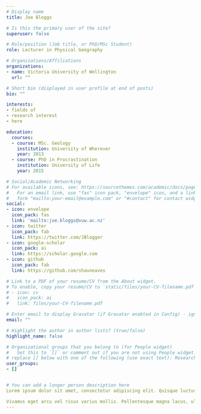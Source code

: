 ```yaml
---
# Display name
title: Joe Bloggs

# Is this the primary user of the site?
superuser: false

# Role/position (Job title, or PhD/MSc Student)
role: Lecturer in Physical Geography

# Organizations/Affiliations
organizations:
- name: Victoria University of Wellington
  url: ""

# Short bio (displayed in user profile at end of posts)
bio: ""

interests:
- fields of
- research interest
- here

education:
  courses:
  - course: MSc. Geology
    institution: University of Wherever
    year: 2013
  - course: PhD in Procrastination
    institution: University of Life
    year: 2015

# Social/Academic Networking
# For available icons, see: https://sourcethemes.com/academic/docs/page-builder/#icons
#   For an email link, use "fas" icon pack, "envelope" icon, and a link in the
#   form "mailto:your-email@example.com" or "#contact" for contact widget.
social:
- icon: envelope
  icon_pack: fas
  link: 'mailto:joe.bloggs@vuw.ac.nz'
- icon: twitter
  icon_pack: fab
  link: https://twitter.com/JBlogger
- icon: google-scholar
  icon_pack: ai
  link: https://scholar.google.com
- icon: github
  icon_pack: fab
  link: https://github.com/shauneaves

# Link to a PDF of your resume/CV from the About widget.
# To enable, copy your resume/CV to `static/files/your-CV-filename.pdf` and uncomment the lines below.
# - icon: cv
#   icon_pack: ai
#   link: files/your-CV-filename.pdf

# Enter email to display Gravatar (if Gravatar enabled in Config) - ignore this?
email: ""

# Highlight the author in author lists? (true/false)
highlight_name: false

# Organizational groups that you belong to (for People widget)
#   Set this to `[]` or comment out if you are not using People widget.
# replace [] below with one of the following (use exact text): Researchers, Grad Students, Technicians, Visitors, Alumni
user_groups:
- []


# You can add a longer person description here
Lorem ipsum dolor sit amet, consectetur adipiscing elit. Quisque luctus ac nulla eu malesuada. Ut varius purus sit amet ligula dapibus, vitae volutpat ipsum pulvinar. Aliquam faucibus sagittis velit sed maximus. Vivamus rhoncus ligula massa, fringilla facilisis risus malesuada eget. In ultricies pretium egestas. Morbi pharetra dui non lectus imperdiet, ut scelerisque nibh hendrerit. Etiam dignissim tincidunt massa, ac facilisis turpis commodo in. Vivamus porta non ligula in finibus. Nunc congue tortor ligula, eget maximus lectus vestibulum eget. Mauris porttitor, nisi vitae lacinia congue, tortor odio hendrerit est, quis ultricies ipsum diam non arcu. Aenean sollicitudin ante eu malesuada porttitor. Sed sagittis libero tincidunt feugiat suscipit. Maecenas a placerat quam. Sed aliquet turpis et diam sollicitudin, quis pellentesque erat tempor.

Vivamus eget arcu vel risus varius mollis. Pellentesque magna lacus, ultricies sit amet condimentum non, tempus elementum dui. Nam elit mauris, tempus et velit molestie, blandit scelerisque quam. Donec pretium mauris sit amet ligula tristique gravida. Pellentesque habitant morbi tristique senectus et netus et malesuada fames ac turpis egestas. Vivamus diam ipsum, laoreet quis justo in, tincidunt tempus augue. Proin porttitor finibus luctus. Curabitur ac massa ultrices turpis ultrices eleifend id fermentum neque. Vestibulum imperdiet commodo massa, eu consequat massa viverra sed. Donec tempor maximus convallis. Ut eget turpis varius augue rutrum ultricies at a velit. Vestibulum ante ipsum primis in faucibus orci luctus et ultrices posuere cubilia curae; Integer pellentesque velit at accumsan cursus. Proin vitae tincidunt mi, vel blandit nisi. In congue dolor sem, id tempor dolor vestibulum congue. Nam id mollis nisi, in aliquet mi.
---
```

